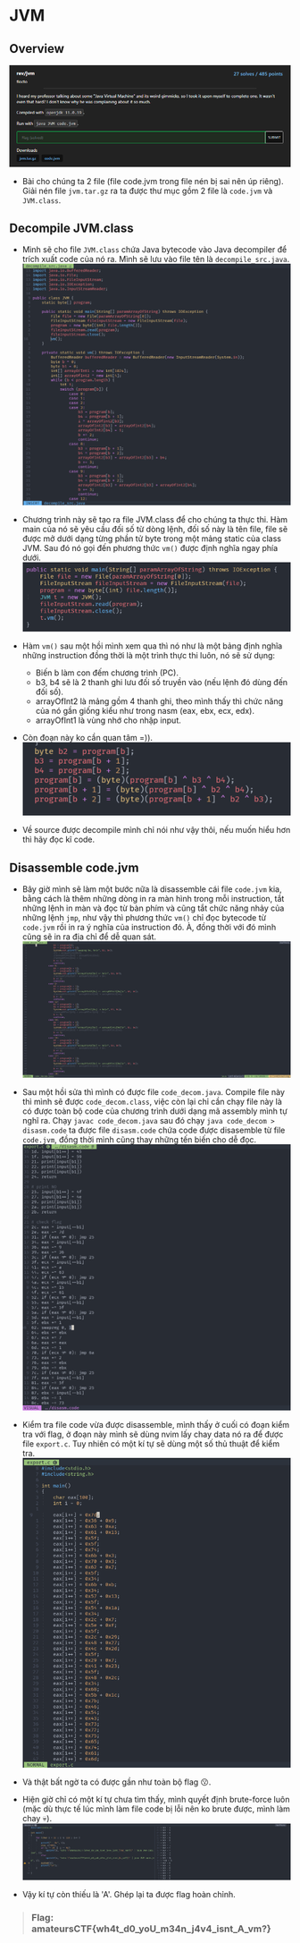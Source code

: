 # JVM

## Overview

![img](/amateursCTF/Rev/jvm/assets/overview.png)

- Bài cho chúng ta 2 file (file code.jvm trong file nén bị sai nên úp riêng). Giải nén file `jvm.tar.gz` ra ta được thư mục gồm 2 file là `code.jvm` và `JVM.class`.

## Decompile JVM.class

- Mình sẽ cho file `JVM.class` chứa Java bytecode vào Java decompiler để trích xuất code của nó ra. Mình sẽ lưu vào file tên là `decompile_src.java`.
</br>![img](/amateursCTF/Rev/jvm/assets/decompile.png)

- Chương trình này sẽ tạo ra file JVM.class để cho chúng ta thực thi. Hàm main của nó sẽ yêu cầu đối số từ dòng lệnh, đối số này là tên file, file sẽ được mở dưới dạng từng phần tử byte trong một mảng static của class JVM. Sau đó nó gọi đến phương thức `vm()` được định nghĩa ngay phía dưới.
</br>![img](/amateursCTF/Rev/jvm/assets/main.png)

- Hàm `vm()` sau một hồi mình xem qua thì nó như là một bảng định nghĩa những instruction đồng thời là một trình thực thi luôn, nó sẽ sử dụng:
    - Biến b làm con đếm chương trình (PC). 
    - b3, b4 sẽ là 2 thanh ghi lưu đối số truyền vào (nếu lệnh đó dùng đến đối số).
    - arrayOfInt2 là mảng gồm 4 thanh ghi, theo mình thấy thì chức năng của nó gần giống kiểu như trong nasm (eax, ebx, ecx, edx).
    - arrayOfInt1 là vùng nhớ cho nhập input.

- Còn đoạn này ko cần quan tâm =)).
</br>![img](/amateursCTF/Rev/jvm/assets/last.png)

- Về source được decompile mình chỉ nói như vậy thôi, nếu muốn hiểu hơn thì hãy đọc kĩ code.

## Disassemble code.jvm

- Bây giờ mình sẽ làm một bước nữa là disassemble cái file `code.jvm` kia, bằng cách là thêm những dòng in ra màn hình trong mỗi instruction, tắt những lệnh in màn và đọc từ bàn phím và cũng tắt chức năng nhảy của những lệnh `jmp`, như vậy thì phương thức `vm()` chỉ đọc bytecode từ `code.jvm` rồi in ra ý nghĩa của instruction đó. À, đồng thời với đó mình cũng sẽ in ra địa chỉ để dễ quan sát.
</br>![img](/amateursCTF/Rev/jvm/assets/code_decom.png)

- Sau một hồi sửa thì mình có được file `code_decom.java`. Compile file này thì mình sẽ được `code_decom.class`, việc còn lại chỉ cần chạy file này là có được toàn bộ code của chương trình dưới dạng mã assembly mình tự nghĩ ra. Chạy `javac code_decom.java` sau đó chạy `java code_decom > disasm.code` ta được file `disasm.code` chứa code được disasemble từ file `code.jvm`, đồng thời mình cũng thay những tến biến cho dễ đọc.
</br>![img](/amateursCTF/Rev/jvm/assets/disasm.png)

- Kiểm tra file code vừa được disassemble, mình thấy ở cuối có đoạn kiểm tra với flag, ở đoạn này mình sẽ dùng nvim lấy chay data nó ra để được file `export.c`. Tuy nhiên có một kí tự sẽ dùng một số thủ thuật để kiểm tra.
</br>![img](/amateursCTF/Rev/jvm/assets/export.png)

- Và thật bất ngờ ta có được gần như toàn bộ flag :kissing:.

- Hiện giờ chỉ có một kí tự chưa tìm thấy, mình quyết định brute-force luôn (mặc dù thực tế lúc mình làm file code bị lỗi nên ko brute được, mình làm chay :skull:).
</br>![img](/amateursCTF/Rev/jvm/assets/yes.png)

- Vậy kí tự còn thiếu là 'A'. Ghép lại ta được flag hoàn chỉnh.

>### Flag: amateursCTF{wh4t_d0_yoU_m34n_j4v4_isnt_A_vm?}